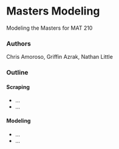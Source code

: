 # Masters Modeling
Modeling the Masters for MAT 210

### Authors
Chris Amoroso, Griffin Azrak, Nathan Little

### Outline

#### Scraping
+ ...
+ ...

#### Modeling
+ ... 
+ ...
